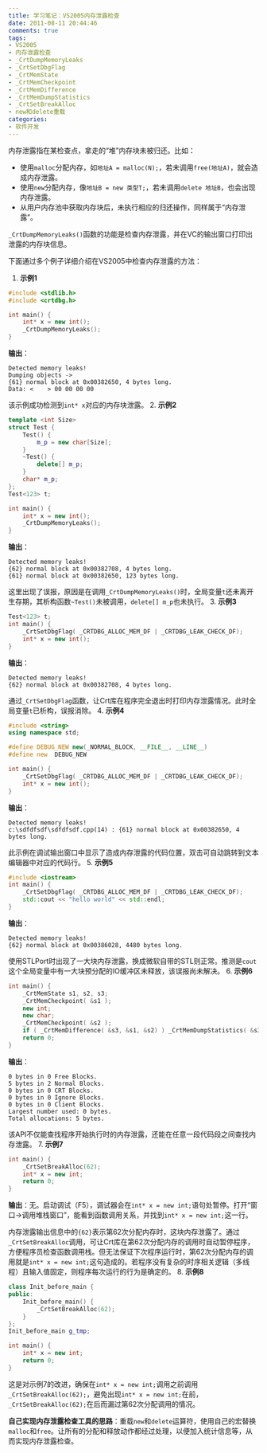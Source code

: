 ```yaml
---
title: 学习笔记：VS2005内存泄露检查
date: 2011-08-11 20:44:46
comments: true
tags:
- VS2005
- 内存泄露检查
- _CrtDumpMemoryLeaks
- _CrtSetDbgFlag
- _CrtMemState
- _CrtMemCheckpoint
- _CrtMemDifference
- _CrtMemDumpStatistics
- _CrtSetBreakAlloc
- new和delete重载
categories:
- 软件开发
---
```



内存泄露指在某检查点，拿走的“堆”内存块未被归还。比如：
 - 使用`malloc`分配内存，如`地址A = malloc(N);`，若未调用`free(地址A)`，就会造成内存泄露。
 - 使用`new`分配内存，像`地址B = new 类型T;`，若未调用`delete 地址B`，也会出现内存泄露。
 - 从用户内存池中获取内存块后，未执行相应的归还操作，同样属于“内存泄露”。

`_CrtDumpMemoryLeaks()`函数的功能是检查内存泄露，并在VC的输出窗口打印出泄露的内存块信息。

下面通过多个例子详细介绍在VS2005中检查内存泄露的方法：
1. **示例1**
```cpp
#include <stdlib.h>
#include <crtdbg.h>

int main() {
    int* x = new int();
    _CrtDumpMemoryLeaks(); 
}
```
**输出**：
```
Detected memory leaks!
Dumping objects ->
{61} normal block at 0x00382650, 4 bytes long.
Data: <    > 00 00 00 00
```
该示例成功检测到`int* x`对应的内存块泄露。
2. **示例2**
```cpp
template <int Size>
struct Test {
    Test() {
        m_p = new char[Size];
    }
    ~Test() {
        delete[] m_p;
    }
    char* m_p;
};
Test<123> t;

int main() {
    int* x = new int();
    _CrtDumpMemoryLeaks(); 
}
```
**输出**：
```
Detected memory leaks!
{62} normal block at 0x00382708, 4 bytes long.
{61} normal block at 0x00382650, 123 bytes long.
```
这里出现了误报，原因是在调用`_CrtDumpMemoryLeaks()`时，全局变量`t`还未离开生存期，其析构函数`~Test()`未被调用，`delete[] m_p`也未执行。
3. **示例3**
```cpp
Test<123> t;
int main() {
    _CrtSetDbgFlag( _CRTDBG_ALLOC_MEM_DF | _CRTDBG_LEAK_CHECK_DF);
    int* x = new int();
}
```
**输出**：
```
Detected memory leaks!
{62} normal block at 0x00382708, 4 bytes long.
```
通过`_CrtSetDbgFlag`函数，让Crt库在程序完全退出时打印内存泄露情况。此时全局变量`t`已析构，误报消除。
4. **示例4**
```cpp
#include <string>
using namespace std;

#define DEBUG_NEW new(_NORMAL_BLOCK, __FILE__, __LINE__)
#define new  DEBUG_NEW

int main() {
    _CrtSetDbgFlag( _CRTDBG_ALLOC_MEM_DF | _CRTDBG_LEAK_CHECK_DF);
    int* x = new int();
}
```
**输出**：
```
Detected memory leaks!
c:\sdfdfsdf\sdfdfsdf.cpp(14) : {61} normal block at 0x00382650, 4 bytes long.
```
此示例在调试输出窗口中显示了造成内存泄露的代码位置，双击可自动跳转到文本编辑器中对应的代码行。
5. **示例5**
```cpp
#include <iostream>
int main() {
    _CrtSetDbgFlag( _CRTDBG_ALLOC_MEM_DF | _CRTDBG_LEAK_CHECK_DF);
    std::cout << "hello world" << std::endl;
}
```
**输出**：
```
Detected memory leaks!
{62} normal block at 0x00386028, 4480 bytes long.
```
使用STLPort时出现了一大块内存泄露，换成微软自带的STL则正常。推测是`cout`这个全局变量中有一大块预分配的IO缓冲区未释放，该误报尚未解决。
6. **示例6**
```cpp
int main() {
    _CrtMemState s1, s2, s3;
    _CrtMemCheckpoint( &s1 );
    new int;
    new char;
    _CrtMemCheckpoint( &s2 );
    if ( _CrtMemDifference( &s3, &s1, &s2) ) _CrtMemDumpStatistics( &s3 );
    return 0;
}
```
**输出**：
```
0 bytes in 0 Free Blocks.
5 bytes in 2 Normal Blocks.
0 bytes in 0 CRT Blocks.
0 bytes in 0 Ignore Blocks.
0 bytes in 0 Client Blocks.
Largest number used: 0 bytes.
Total allocations: 5 bytes.
```
该API不仅能查找程序开始执行时的内存泄露，还能在任意一段代码段之间查找内存泄露。
7. **示例7**
```cpp
int main() {
    _CrtSetBreakAlloc(62);
    int* x = new int;
    return 0;
}
```
**输出**：无。启动调试（F5），调试器会在`int* x = new int;`语句处暂停。打开“窗口->调用堆栈窗口”，能看到函数调用关系，并找到`int* x = new int;`这一行。

内存泄露输出信息中的`{62}`表示第62次分配内存时，这块内存泄露了。通过`_CrtSetBreakAlloc`调用，可让Crt库在第62次分配内存的调用时自动暂停程序，方便程序员检查函数调用栈。但无法保证下次程序运行时，第62次分配内存的调用就是`int* x = new int;`这句造成的。若程序没有复杂的时序相关逻辑（多线程）且输入值固定，则程序每次运行的行为是确定的。
8. **示例8**
```cpp
class Init_before_main {
public:
    Init_before_main() {
        _CrtSetBreakAlloc(62);
    }
};
Init_before_main g_tmp;

int main() {
    int* x = new int;
    return 0;
}
```
这是对示例7的改进，确保在`int* x = new int;`调用之前调用`_CrtSetBreakAlloc(62);`，避免出现`int* x = new int;`在前，`_CrtSetBreakAlloc(62);`在后而漏过第62次分配调用的情况。

**自己实现内存泄露检查工具的思路**：重载`new`和`delete`运算符，使用自己的宏替换`malloc`和`free`。让所有的分配和释放动作都经过处理，以便加入统计信息等，从而实现内存泄露检查。 